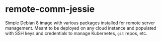 # remote-comm-jessie
Simple Debian 8 image with various packages installed for remote server management. Meant to be deployed on any cloud instance and populated with SSH keys and credentials to manage Kubernetes, `git` repos, etc.
